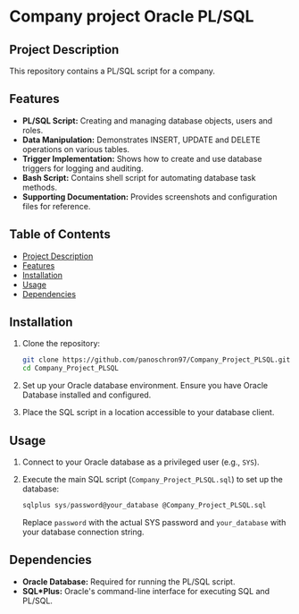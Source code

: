 # Company project Oracle PL/SQL

## Project Description

This repository contains a PL/SQL script for a company.

## Features

- **PL/SQL Script:** Creating and managing database objects, users and roles.
- **Data Manipulation:** Demonstrates INSERT, UPDATE and DELETE operations on various tables.
- **Trigger Implementation:** Shows how to create and use database triggers for logging and auditing.
- **Bash Script:** Contains shell script for automating database task methods.
- **Supporting Documentation:** Provides screenshots and configuration files for reference.

## Table of Contents

- [Project Description](#project-description)
- [Features](#features)
- [Installation](#installation)
- [Usage](#usage)
- [Dependencies](#dependencies)

## Installation

1.  Clone the repository:
    ```bash
    git clone https://github.com/panoschron97/Company_Project_PLSQL.git
    cd Company_Project_PLSQL
    ```

2.  Set up your Oracle database environment. Ensure you have Oracle Database installed and configured.

3.  Place the SQL script in a location accessible to your database client.

## Usage

1.  Connect to your Oracle database as a privileged user (e.g., `SYS`).

2.  Execute the main SQL script (`Company_Project_PLSQL.sql`) to set up the database:
    ```sql
    sqlplus sys/password@your_database @Company_Project_PLSQL.sql
    ```
    Replace `password` with the actual SYS password and `your_database` with your database connection string.

## Dependencies

-   **Oracle Database:** Required for running the PL/SQL script.
-   **SQL*Plus:** Oracle's command-line interface for executing SQL and PL/SQL.
